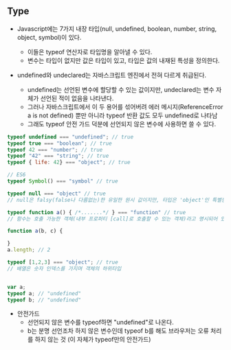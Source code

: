 ## Type

- Javascript에는 7가지 내장 타입(null, undefined, boolean, number, string, object, symbol)이 있다.

  - 이들은 typeof 연산자로 타입명을 알아낼 수 있다.
  - 변수는 타입이 없지만 값은 타입이 있고, 타입은 값의 내재된 특성을 정의한다.

- undefined와 undeclared는 자바스크립트 엔진에서 전혀 다르게 취급된다.
  - undefined는 선언된 변수에 할당할 수 있는 값이지만, undeclared는 변수 자체가 선언된 적이 없음을 나타낸다.
  - 그러나 자바스크립트에서 이 두 용어를 섞어버려 에러 메시지(ReferenceError a is not defined) 뿐만 아니라 typeof 반환 값도 모두 undefined로 나타남
  - 그래도 typeof 안전 가드 덕분에 선언되지 않은 변수에 사용하면 쓸 수 있다.

```Javascript
typeof undefined === "undefined"; // true
typeof true === "boolean"; // true
typeof 42 === "number"; // true
typeof "42" === "string"; // true
typeof { life: 42} === "object"; // true

// ES6
typeof Symbol() === "symbol" // true

typeof null === "object" // true
// null은 falsy(false나 다름없는)한 유일한 원시 값이지만, 타입은 'object'인 특별한 존재

typeof function a() { /*.......*/ } === "function" // true
// 함수는 호출 가능한 객체(내부 프로퍼티 [call]로 호출할 수 있는 객체)라고 명시되어 있음

function a(b, c) {

}
a.length; // 2

typeof [1,2,3] === "object"; // true
// 배열은 숫자 인덱스를 가지며 객체의 하위타입
```

```Javascript

var a;
typeof a; // "undefined"
typeof b; // "undefined"

```

- 안전가드
  - 선언되지 않은 변수를 typeof하면 "undefined"로 나온다.
  - b는 분명 선언조차 하지 않은 변수인데 typeof b를 해도 브라우저는 오류 처리를 하지 않는 것 (이 자체가 typeof만의 안전가드)
